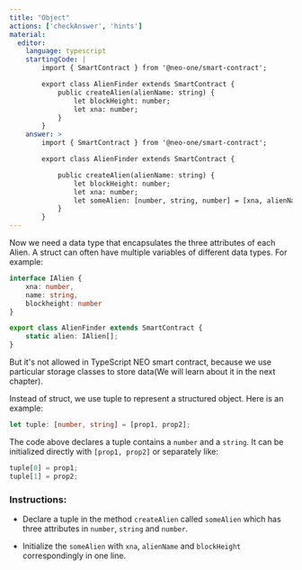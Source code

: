 ```yaml
---
title: "Object"
actions: ['checkAnswer', 'hints']
material: 
  editor:
    language: typescript
    startingCode: |
        import { SmartContract } from '@neo-one/smart-contract';

        export class AlienFinder extends SmartContract {
            public createAlien(alienName: string) {
                let blockHeight: number;
                let xna: number;
            }
        }
    answer: > 
        import { SmartContract } from '@neo-one/smart-contract';

        export class AlienFinder extends SmartContract {

            public createAlien(alienName: string) {
                let blockHeight: number;
                let xna: number;
                let someAlien: [number, string, number] = [xna, alienName, blockHeight];
            }
        }
---
```



Now we need a data type that encapsulates the three attributes of each Alien. A struct can often have multiple variables of different data types. For example:

```typescript
interface IAlien {
    xna: number,
    name: string,
    blockheight: number
}

export class AlienFinder extends SmartContract {
    static alien: IAlien[];
}
```

But it's not allowed in TypeScript NEO smart contract, because we use particular storage classes to store data(We will learn about it in the next chapter).

Instead of struct, we use tuple to represent a structured object. Here is an example: 

```typescript
let tuple: [number, string] = [prop1, prop2];
```

The code above declares a tuple contains a `number` and a `string`. It can be initialized directly with `[prop1, prop2]` or separately like:

```typescript
tuple[0] = prop1;
tuple[1] = prop2;
```

### Instructions: 

- Declare a tuple in the method `createAlien` called `someAlien` which has three attributes in `number`, `string` and `number`.

- Initialize the `someAlien` with `xna`, `alienName` and `blockHeight` correspondingly in one line.
